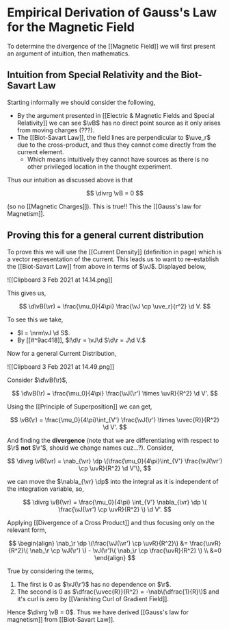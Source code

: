 # Empirical Derivation of Gauss's Law for the Magnetic Field

To determine the divergence of the [[Magnetic Field]] we will first present an argument of intuition, then mathematics.

## Intuition from Special Relativity and the Biot-Savart Law

Starting informally we should consider the following,

- By the argument presented in [[Electric & Magnetic Fields and Special Relativity]] we can see $\vB$ has no direct point source as it only arises from moving charges (???).
- The [[Biot-Savart Law]], the field lines are perpendicular to $\uve_r$ due to the cross-product, and thus they cannot come directly from the current element.
  - Which means intuitively they cannot have sources as there is no other privileged location in the thought experiment.

Thus our intuition as discussed above is that

$$
\divrg \vB = 0
$$

(so no [[Magnetic Charges]]). This is true!! This the [[Gauss's law for Magnetism]].

## Proving this for a general current distribution

To prove this we will use the [[Current Density]] (definition in page) which is a vector representation of the current. This leads us to want to re-establish the [[Biot-Savart Law]] from above in terms of $\vJ$. Displayed below,

![[Clipboard 3 Feb 2021 at 14.14.png]]

This gives us,

$$
\d\vB(\vr) = \frac{\mu_0}{4\pi} \frac{\vJ \cp \uve_r}{r^2} \d V.
$$

To see this we take,

- $I = \nrm\vJ \d S$.
- By [[#^9ac418]], $I\d\r = \vJ\d S\d\r = J\d V.$

Now for a general Current Distribution,

![[Clipboard 3 Feb 2021 at 14.49.png]]

Consider $\d\vB(\r)$,

$$
\d\vB(\r) = \frac{\mu_0}{4\pi} \frac{\vJ(\r') \times \uvR}{R^2} \d V'.
$$

Using the [[Principle of Superposition]] we can get,

$$
\vB(\r) = \frac{\mu_0}{4\pi}\int_{V'} \frac{\vJ(\r') \times \uvec{R}}{R^2} \d V'.
$$

And finding the **divergence** (note that we are differentiating with respect to $\r$ **not** $\r'$, should we change names cuz...?). Consider,

$$
\divrg \vB(\vr) = \nab_{\vr} \dp \(\frac{\mu_0}{4\pi}\int_{V'} \frac{\vJ(\vr') \cp \uvR}{R^2} \d V'\),
$$

we can move the $\nabla_{\vr} \dp$ into the integral as it is independent of the integration variable, so,

$$
\divrg \vB(\vr) =
\frac{\mu_0}{4\pi}
\int_{V'} \nabla_{\vr} \dp \(
	\frac{\vJ(\vr') \cp \uvR}{R^2}
\) \d V'.
$$

Applying [[Divergence of a Cross Product]] and thus focusing only on the relevant form,

$$
\begin{align}
\nab_\r \dp \(\frac{\vJ(\vr') \cp \uvR}{R^2}\)
&= \frac{\uvR}{R^2}\(
	\nab_\r \cp \vJ(\r')
\) - \vJ(\r')\(
	\nab_\r \cp \frac{\uvR}{R^2}
\) \\
&=0
\end{align}
$$

True by considering the terms,

1. The first is $0$ as $\vJ(\r')$ has no dependence on $\r$.
2. The second is $0$ as $\dfrac{\uvec{R}}{R^2} = -\nab\(\dfrac{1}{R}\)$ and it's curl is zero by [[Vanishing Curl of Gradient Field]].

Hence $\divrg \vB = 0$. Thus we have derived [[Gauss's law for magnetism]] from [[Biot-Savart Law]].
